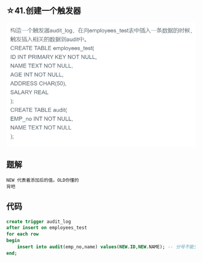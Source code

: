 ## ☆41.创建一个触发器

![image-20201223052535213](SQL题解模板.assets/image-20201223052535213.png)



## 题解

```
NEW 代表着添加后的值。OLD你懂的
背吧
```



## 代码

```sql
create trigger audit_log
after insert on employees_test 
for each row
begin
    insert into audit(emp_no,name) values(NEW.ID,NEW.NAME); -- 分号不能少
end;
```

